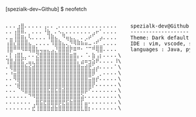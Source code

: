 [spezialk-dev~Github] $ neofetch

<pre>

⠄⠄⠄⣰⣿⠄⠄⠄⠄⠄⢠⠄⠄⢀⠄⠄⠄⠄⠄⠄⠄⠄⠄⠄⠄⠄⠄⠄⠄⠄    spezialk-dev@Github \
⠄⠄⢰⣿⠿⠄⡀⠄⠄⠄⠘⣷⡀⠄⠢⣄⠄⠄⠄⠄⠄⠄⠄⣠⠖⠁⠄⠄⠄⠄    --------------------\
⠄⣤⢸⣿⣿⣆⠣⠄⠄⠄⠄⠸⣿⣦⡀⠙⢶⣦⣄⡀⠄⡠⠞⠁⢀⡴⠄⠄⠄⠄    Theme: Dark default \
⢰⣿⣎⣿⣿⣿⣦⣀⠄⠄⠄⠄⠹⣿⣿⣦⢄⡙⠻⠿⠷⠶⠤⢐⣋⣀⠄⠄⠄⠄    IDE : vim, vscode, sublime Text, Intelij Idea \
⢸⣿⠛⠛⠻⠿⢿⣿⣧⢤⣤⣄⣠⡘⣿⣿⣿⡟⠿⠛⠂⠈⠉⠛⢿⣿⠄⠄⠄⠄    languages : Java, python \
⠄⡇⢰⣿⣇⡀⠄⠄⣝⣿⣿⣿⣿⣿⣿⣿⣿⣶⣿⡄⠄⠈⠄⣷⢠⡆⠄⠄⠄⠄\
⢹⣿⣼⣿⣯⢁⣤⣄⣿⣿⣿⣿⣿⣿⣿⣿⣿⣿⣿⡄⣴⠶⣲⣵⠟⠄⠄⠄⠄⠸\
⠄⢿⣿⣿⣿⣷⣮⣾⣿⣿⣿⣿⣿⣿⣿⣿⣿⣿⣿⣿⣶⣾⣟⣡⡴⠄⠄⠄⠄⠁\
⠄⠰⣭⣿⣿⣿⣿⣿⣿⣿⣿⣿⣿⣿⣿⣿⣿⣿⣿⣿⣿⣿⣿⡿⠁⡀⠄⠄⠄⠄\
⠄⠄⠻⣿⣿⣿⣿⣿⣿⣿⣿⣿⣿⣿⣿⣿⣿⣿⣿⣿⣿⣿⣭⣶⡞⠄⠄⠄⠄⠄\
⠄⠄⠐⣾⣿⣿⣿⣿⣿⣿⣿⣿⣿⣿⣿⣿⣿⣿⣿⣿⣿⣿⣿⡟⠄⠄⠄⠄⠄⠄\
⠄⠄⠄⠈⠻⣿⣿⣿⣿⣿⣿⣯⣿⣯⣿⣾⣿⣿⣿⣿⣿⡿⠋⠄⠄⠄⠄⠄⠄⠄\
⠄⠄⠄⠄⠄⠄⠙⠻⣿⣿⣿⣿⣿⣿⣿⣿⣿⣿⣿⣿⣵⠄⠄⠄⠄⠄⠄⠄⠄⠄\
⠄⠄⠄⠄⠄⠄⠄⢀⣿⣯⣟⣿⣿⣿⡿⣟⣯⣷⣿⣿⡏⣤⠄⠄⠄⠄⠄⠄⠄⠄\
⠄⠄⠄⠄⠄⠄⠄⣞⢸⣿⣿⣿⣾⣷⣿⣿⣿⣿⣿⣿⣇⣿⡆⠄⠄⠄⠄⠄⠄⠄\

</pre>
